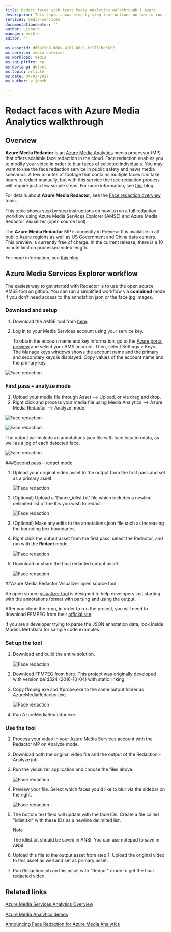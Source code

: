 ```yaml
---
title: Redact faces with Azure Media Analytics walkthrough | Azure
description: This topic shows step by step instructions on how to run a full redaction workflow using Azure Media Services Explorer (AMSE) and Azure Media Redactor Visualizer (open source tool).
services: media-services
documentationcenter: ''
author: Lichard
manager: erikre
editor: ''

ms.assetid: d6fa21b8-d80a-41b7-80c1-ff1761bc68f2
ms.service: media-services
ms.workload: media
ms.tgt_pltfrm: na
ms.devlang: dotnet
ms.topic: article
ms.date: 04/03/2017
ms.author: v-johch

---
```

# Redact faces with Azure Media Analytics walkthrough

## Overview

**Azure Media Redactor** is an [Azure Media Analytics](media-services-analytics-overview.md) media processor (MP) that offers scalable face redaction in the cloud. Face redaction enables you to modify your video in order to blur faces of selected individuals. You may want to use the face redaction service in public safety and news media scenarios. A few minutes of footage that contains multiple faces can take hours to redact manually, but with this service the face redaction process will require just a few simple steps. For  more information, see [this](https://azure.microsoft.com/blog/azure-media-redactor/) blog.

For details about  **Azure Media Redactor**, see the [Face redaction overview](media-services-face-redaction.md) topic.

This topic shows step by step instructions on how to run a full redaction workflow using Azure Media Services Explorer (AMSE) and Azure Media Redactor Visualizer (open source tool).

The **Azure Media Redactor** MP is currently in Preview. It is available in all public Azure regions as well as US Government and China data centers. This preview is currently free of charge. In the current release, there is a 10 minute limit on processed video length.

For more information, see [this](https://azure.microsoft.com/en-us/blog/redaction-preview-available-globally) blog.

## Azure Media Services Explorer workflow

The easiest way to get started with Redactor is to use the open source AMSE tool on github. You can run a simplified workflow via **combined** mode if you don’t need access to the annotation json or the face jpg images.

### Download and setup

1. Download the AMSE tool from [here](https://github.com/Azure/Azure-Media-Services-Explorer).
1. Log in to your Media Services account using your service key.

    To obtain the account name and key information, go to the [Azure portal preview](https://portal.azure.cn/) and select your AMS account. Then, select Settings > Keys. The Manage keys windows shows the account name and the primary and secondary keys is displayed. Copy values of the account name and the primary key.

![Face redaction](./media/media-services-redactor-walkthrough/media-services-redactor-walkthrough001.png)

### First pass – analyze mode

1. Upload your media file through Asset –> Upload, or via drag and drop. 
1. Right click and process your media file using Media Analytics –> Azure Media Redactor –> Analyze mode. 


![Face redaction](./media/media-services-redactor-walkthrough/media-services-redactor-walkthrough002.png)

![Face redaction](./media/media-services-redactor-walkthrough/media-services-redactor-walkthrough003.png)

The output will include an annotations json file with face location data, as well as a jpg of each detected face. 

![Face redaction](./media/media-services-redactor-walkthrough/media-services-redactor-walkthrough004.png)

###Second pass – redact mode

1. Upload your original video asset to the output from the first pass and set as a primary asset. 

	![Face redaction](./media/media-services-redactor-walkthrough/media-services-redactor-walkthrough005.png)

2. (Optional) Upload a 'Dance_idlist.txt' file which includes a newline delimited list of the IDs you wish to redact. 

	![Face redaction](./media/media-services-redactor-walkthrough/media-services-redactor-walkthrough006.png)

3. (Optional) Make any edits to the annotations.json file such as increasing the bounding box boundaries. 
4. Right click the output asset from the first pass, select the Redactor, and run with the **Redact** mode. 

	![Face redaction](./media/media-services-redactor-walkthrough/media-services-redactor-walkthrough007.png)

5. Download or share the final redacted output asset. 

	![Face redaction](./media/media-services-redactor-walkthrough/media-services-redactor-walkthrough008.png)

##Azure Media Redactor Visualizer open source tool

An open source [visualizer tool](https://github.com/Microsoft/azure-media-redactor-visualizer) is designed to help developers just starting with the annotations format with parsing and using the output.

After you clone the repo, in order to run the project, you will need to download FFMPEG from their [official site](https://ffmpeg.org/download.html).

If you are a developer trying to parse the JSON annotation data, look inside Models.MetaData for sample code examples.

### Set up the tool

1.	Download and build the entire solution. 

	![Face redaction](./media/media-services-redactor-walkthrough/media-services-redactor-walkthrough009.png)

2.	Download FFMPEG from [here](https://ffmpeg.org/download.html). This project was originally developed with version be1d324 (2016-10-04) with static linking. 
3.	Copy ffmpeg.exe and ffprobe.exe to the same output folder as AzureMediaRedactor.exe. 

	![Face redaction](./media/media-services-redactor-walkthrough/media-services-redactor-walkthrough010.png)

4. Run AzureMediaRedactor.exe. 

### Use the tool

1. Process your video in your Azure Media Services account with the Redactor MP on Analyze mode. 
2. Download both the original video file and the output of the Redaction - Analyze job. 
3. Run the visualizer application and choose the files above. 

	![Face redaction](./media/media-services-redactor-walkthrough/media-services-redactor-walkthrough011.png)

4. Preview your file. Select which faces you'd like to blur via the sidebar on the right. 
	
	![Face redaction](./media/media-services-redactor-walkthrough/media-services-redactor-walkthrough012.png)

5.	The bottom text field will update with the face IDs. Create a file called "idlist.txt" with these IDs as a newline delimited list. 

	>[!NOTE]
	> The idlist.txt should be saved in ANSI. You can use notepad to save in ANSI.
	
6.	Upload this file to the output asset from step 1. Upload the original video to this asset as well and set as primary asset. 
7.	Run Redaction job on this asset with "Redact" mode to get the final redacted video. 

## Related links
[Azure Media Services Analytics Overview](media-services-analytics-overview.md)

[Azure Media Analytics demos](http://azuremedialabs.azurewebsites.net/demos/Analytics.html)

[Announcing Face Redaction for Azure Media Analytics](https://azure.microsoft.com/blog/azure-media-redactor/)
